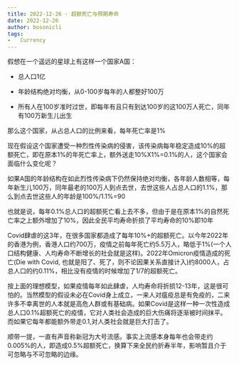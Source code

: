 ```yaml
---
title: 2022-12-26 - 超额死亡与预期寿命
date: 2022-12-26
author: bosonicli
tags:
-   Currency
---
```


假想在一个遥远的星球上有这样一个国家A国：

+   总人口1亿

+   年龄结构绝对均衡，从0-100岁每年的人都整好100万

+   所有人在100岁准时过世，即每年有且只有到达100岁的这100万人死亡，同年有100万新生儿出生

那么这个国家，从占总人口的比例来看，每年死亡率是1%

现在假设这个国家遭受一种烈性传染病的侵害，该传染病每年稳定造成10%的超额死亡，即在原本1%的年死亡率上，额外送走10%X1%=0.1%的人，这个国家会面临什么变化呢？

如果A国的年龄结构在如此烈性传染病下仍然保持绝对均衡，各年龄人数相等，每年新生儿100万，同年最老的100万人到点去世，去世这些人占总人口的1.1%，那么到点去世这些人的年龄是100%/1.1%=90

也就是说，每年0.1%总人口的超额死亡看上去不多，但由于是在原本1%的自然死亡率之上额外增加了10%，因此全民平均寿命折损了平均寿命的10%即10年

Covid肆虐的这3年，在很多国家都造成了每年10%+的超额死亡。以今年2022年的香港为例，香港人口约700万，疫情之前每年死亡约5.5万人，略低于1%(一个人口结构健康、人均寿命不断增长的社会就是这样)。2022年Omicron疫情造成的死亡(Die with Covid, 也就是阳了、死了，则不论因果关系直接计入)约8000人，占总人口的约0.11%，相比没有疫情的时候增加了1/7的超额死亡。

按上面的理想模型，如果疫情每年如此肆虐，人均寿命将折损12-13年，这是很可怕的。当然模型的假设未必在Covid身上成立，一来人对瘟疫总是有免疫的，二来许多不幸离世的人本就是高危人群或有基础病。如果Covid是这样一种一次性造成总人口0.1%超额死亡的疫情，它对人类社会造成的巨大伤痛将逐渐被时间抹平。而如果它每年都能额外带走0.1,对人类社会就是巨大打击了。

顺带一提，一直有声音称新冠为大号流感。事实上流感本身每年也会带走约0.005%的人，即造成0.5%超额死亡，换算下来全民约折寿半年，影响暂且介于可忽略与不可忽略的边缘。
